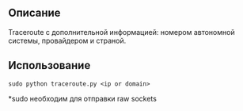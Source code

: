 ## Описание

Traceroute с дополнительной информацией: номером автономной системы, провайдером и страной.

## Использование

```
sudo python traceroute.py <ip or domain>
```

*sudo необходим для отправки raw sockets